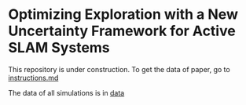 # Optimizing Exploration with a New Uncertainty Framework for Active SLAM Systems

This repository is under construction.
To get the data of paper, go to [instructions.md](instructions.md)

The data of all simulations is in [data](data)
